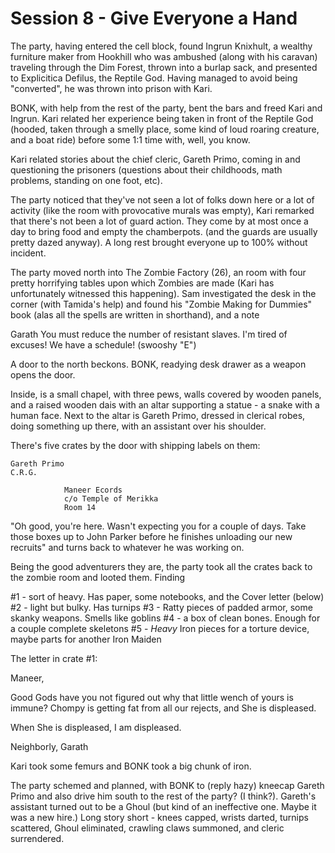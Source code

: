 # Session 8 - Give Everyone a Hand

The party, having entered the cell block, found Ingrun Knixhult, a wealthy furniture maker from Hookhill who was ambushed (along with his caravan) traveling through the Dim Forest, thrown into a burlap sack, and presented to Explicitica Defilus, the Reptile God.  Having managed to avoid being "converted", he was thrown into prison with Kari.

BONK, with help from the rest of the party, bent the bars and freed Kari and Ingrun. Kari related her experience being taken in front of the Reptile God (hooded, taken through a smelly place, some kind of loud roaring creature, and a boat ride) before some 1:1 time with, well, you know.

Kari related stories about the chief cleric, Gareth Primo, coming in and questioning the prisoners (questions about their childhoods, math problems, standing on one foot, etc).

The party noticed that they've not seen a lot of folks down here or a lot of activity (like the room with provocative murals was empty), Kari remarked that there's not been a lot of guard action.  They come by at most once a day to bring food and empty the chamberpots. (and the guards are usually pretty dazed anyway).  A long rest brought everyone up to 100% without incident.

The party moved north into The Zombie Factory (26), an room with four pretty horrifying tables upon which Zombies are made (Kari has unfortunately witnessed this happening). Sam investigated the desk in the corner (with Tamida's help) and found his "Zombie Making for Dummies" book (alas all the spells are written in shorthand), and a note

  Garath
  You must reduce the number of resistant slaves.   I'm tired of excuses!  We have a schedule!
  (swooshy "E")

A door to the north beckons.  BONK, readying desk drawer as a weapon opens the door.

Inside, is a small chapel, with three pews, walls covered by wooden panels, and a raised wooden dais with an altar supporting a statue - a snake with a human face. Next to the altar is Gareth Primo, dressed in clerical robes, doing something up there, with an assistant over his shoulder.

There's five crates by the door with shipping labels on them:

    Gareth Primo
    C.R.G.

                Maneer Ecords
                c/o Temple of Merikka
                Room 14

"Oh good, you're here. Wasn't expecting you for a couple of days. Take those boxes up to John Parker before he finishes unloading our new recruits" and turns back to whatever he was working on.

Being the good adventurers they are, the party took all the crates back to the zombie room and looted them. Finding

#1 - sort of heavy.  Has paper, some notebooks, and the Cover letter (below)
#2 - light but bulky. Has turnips
#3 - Ratty pieces of padded armor, some skanky weapons. Smells like goblins
#4 - a box of clean bones. Enough for a couple complete skeletons
#5 - *Heavy* Iron pieces for a torture device, maybe parts for another Iron Maiden

The letter in crate #1:

  Maneer,

  Good Gods have you not figured out why that little wench of yours is immune?  Chompy is getting fat from all our rejects, and She is displeased.

  When She is displeased, I am displeased.

  Neighborly,
  Garath


Kari took some femurs and BONK took a big chunk of iron.

The party schemed and planned, with BONK to (reply hazy) kneecap Gareth Primo and also drive him south to the rest of the party? (I think?).  Gareth's assistant turned out to be a Ghoul (but kind of an ineffective one. Maybe it was a new hire.)  Long story short - knees capped, wrists darted, turnips scattered, Ghoul eliminated, crawling claws summoned, and cleric surrendered.


